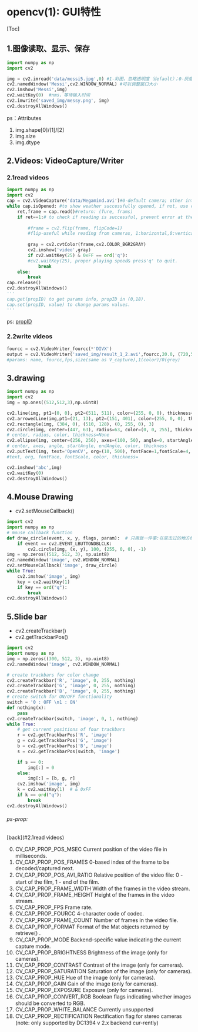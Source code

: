 # opencv(1): GUI特性

[Toc]

## 1.图像读取、显示、保存

```python
import numpy as np
import cv2

img = cv2.imread('data/messi5.jpg',0) #1-彩图，忽略透明度（default）；0-灰度；-1-彩图，包含透明度
cv2.namedWindow('Messi',cv2.WINDOW_NORMAL) #可以调整窗口大小
cv2.imshow('Messi',img)
cv2.waitKey(0)	#nms，等待输入时间
cv2.imwrite('saved_img/messy.png', img)
cv2.destroyAllWindows()
```

ps：Attributes

1. img.shape[0]/[1]/[2]
2. img.size
3. img.dtype

## 2.Videos: VideoCapture/Writer

### 2.1read videos

```python
import numpy as np
import cv2
cap = cv2.VideoCapture('data/Megamind.avi')#0-default camera; other int-other cameras; 
while cap.isOpened: #to show weather successfully opened, if not, use cap.open
    ret,frame = cap.read()#return: (Ture, frams)
    if ret==1:# to check if reading is successful, prevent error at the end of video. 
        
        #frame = cv2.flip(frame, flipCode=1)
        #flip-useful while reading from cameras, 1:horizontal,0:vertical,-1:H&V
        
        gray = cv2.cvtColor(frame,cv2.COLOR_BGR2GRAY)
        cv2.imshow('video',gray)
        if cv2.waitKey(25) & 0xFF == ord('q'): 
        #cv2.waitKey(25), proper playing speed& press'q' to quit. 
            break
    else:
        break
cap.release()
cv2.destroyAllWindows()
'''
cap.get(propID) to get params info, propID in (0,18).
cap.set(propID, value) to change params values.
'''
```

ps: [propID](#ps-prop:)

### 2.2write videos

```python
fourcc = cv2.VideoWriter_fourcc(*'DIVX')
output = cv2.VideoWriter('saved_img/result_1_2.avi',fourcc,20.0, (720,528))
#params: name, fourcc,fps,size(same as V_capture),1(color)/0(grey)
```

## 3.drawing

```python
import numpy as np
import cv2
img = np.ones((512,512,3),np.uint8)

cv2.line(img, pt1=(0, 0), pt2=(511, 511), color=(255, 0, 0), thickness=5) 
cv2.arrowedLine(img,pt1=(21, 13), pt2=(151, 401), color=(255, 0, 0), thickness=5)
cv2.rectangle(img, (384, 0), (510, 128), (0, 255, 0), 3)
cv2.circle(img, center=(447, 63), radius=63, color=(0, 0, 255), thickness=-1)  
# center, radius, color, thickness=None
cv2.ellipse(img, center=(256, 256), axes=(100, 50), angle=0, startAngle=0, endAngle=180, color=255,thickness=-1)  
# center, axes, angle, startAngle, endAngle, color, thickness
cv2.putText(img, text='OpenCV', org=(10, 500), fontFace=1,fontScale=4, color=(255, 255, 255), thickness=2)
#text, org, fontFace, fontScale, color, thickness=

cv2.imshow('abc',img)
cv2.waitKey(0)
cv2.destroyAllWindows()
```

## 4.Mouse Drawing

- cv2.setMouseCallback()

```python
import cv2
import numpy as np
# mouse callback function
def draw_circle(event, x, y, flags, param):  # 只用做一件事:在双击过的地方绘 制一个圆圈。
    if event == cv2.EVENT_LBUTTONDBLCLK:
        cv2.circle(img, (x, y), 100, (255, 0, 0), -1)
img = np.zeros((512, 512, 3), np.uint8)
cv2.namedWindow('image', cv2.WINDOW_NORMAL)
cv2.setMouseCallback('image', draw_circle)
while True:
    cv2.imshow('image', img)
    key = cv2.waitKey(1)
    if key == ord("q"):
        break
cv2.destroyAllWindows()
```

## 5.Slide bar

- cv2.createTrackbar()
- cv2.getTrackbarPos()

```python
import cv2
import numpy as np
img = np.zeros((300, 512, 3), np.uint8)
cv2.namedWindow('image', cv2.WINDOW_NORMAL)

# create trackbars for color change
cv2.createTrackbar('R', 'image', 0, 255, nothing)
cv2.createTrackbar('G', 'image', 0, 255, nothing)
cv2.createTrackbar('B', 'image', 0, 255, nothing)
# create switch for ON/OFF functionality
switch = '0 : OFF \n1 : ON'
def nothing(x):
    pass
cv2.createTrackbar(switch, 'image', 0, 1, nothing)
while True:
    # get current positions of four trackbars
    r = cv2.getTrackbarPos('R', 'image')
    g = cv2.getTrackbarPos('G', 'image')
    b = cv2.getTrackbarPos('B', 'image')
    s = cv2.getTrackbarPos(switch, 'image') 

    if s == 0:
        img[:] = 0
    else:
        img[:] = [b, g, r]
    cv2.imshow('image', img)
    k = cv2.waitKey(1)  # & 0xFF
    if k == ord("q"):
        break
cv2.destroyAllWindows()
```

###### ps-prop:

[back](#2.1read videos)

0. CV_CAP_PROP_POS_MSEC Current position of the video ﬁle in milliseconds.
1. CV_CAP_PROP_POS_FRAMES 0-based index of the frame to be decoded/captured next.
2. CV_CAP_PROP_POS_AVI_RATIO Relative position of the video ﬁle: 0 - start of the ﬁlm, 1 - end of the ﬁlm.
3. CV_CAP_PROP_FRAME_WIDTH Width of the frames in the video stream.
4. CV_CAP_PROP_FRAME_HEIGHT Height of the frames in the video stream.
5. CV_CAP_PROP_FPS Frame rate.
6. CV_CAP_PROP_FOURCC 4-character code of codec.
7. CV_CAP_PROP_FRAME_COUNT Number of frames in the video ﬁle.
8. CV_CAP_PROP_FORMAT Format of the Mat objects returned by retrieve() .
9. CV_CAP_PROP_MODE Backend-speciﬁc value indicating the current capture mode.
10. CV_CAP_PROP_BRIGHTNESS Brightness of the image (only for cameras).
11. CV_CAP_PROP_CONTRAST Contrast of the image (only for cameras).
12. CV_CAP_PROP_SATURATION Saturation of the image (only for cameras).
13. CV_CAP_PROP_HUE Hue of the image (only for cameras).
14. CV_CAP_PROP_GAIN Gain of the image (only for cameras).
15. CV_CAP_PROP_EXPOSURE Exposure (only for cameras).
16. CV_CAP_PROP_CONVERT_RGB Boolean ﬂags indicating whether images should be converted to RGB.
17. CV_CAP_PROP_WHITE_BALANCE Currently unsupported
18. CV_CAP_PROP_RECTIFICATION Rectiﬁcation ﬂag for stereo cameras (note: only supported by DC1394 v 2.x backend cur-rently)

